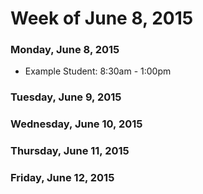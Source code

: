 # Week of June 8, 2015

### Monday, June 8, 2015

* Example Student: 8:30am - 1:00pm

### Tuesday, June 9, 2015

### Wednesday, June 10, 2015

### Thursday, June 11, 2015

### Friday, June 12, 2015